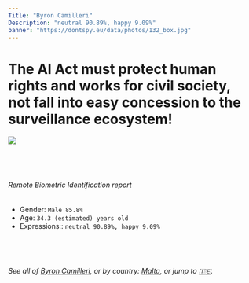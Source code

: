 ```yaml
---
Title: "Byron Camilleri"
Description: "neutral 90.89%, happy 9.09%"
banner: "https://dontspy.eu/data/photos/132_box.jpg"
---
```


# The AI Act must protect human rights and works for civil society, not fall into easy concession to the surveillance ecosystem!

<link rel="stylesheet" type="text/css" href="/css/blog.css" />

<div class="is-fake" hidden>

_This is a **fake picture**_, we collect these anyway [because the AI Act](why-deepfake) negotiation moves in a way that would create more mess in our lives! for a longer explanation, read [The Dual Threat: How Losing the Biometric Battle Fuels Deepfake Proliferation](/blog/the-dual-threat-how-losing-the-biometric-battle-fuels-deepfake-proliferation/)

</div>

<!-- <img src="https://dontspy.eu/data/photos/54_box.jpg" /> -->
<img src="https://dontspy.eu/data/photos/132_box.jpg" />

## <br>

###### Remote Biometric Identification report

* <span class="label">Gender:</span> `Male 85.8%`
* <span class="label">Age:</span> `34.3 (estimated) years old`
* <span class="label">Expressions::</span> `neutral 90.89%, happy 9.09%`

## <br>

###### See all of [Byron Camilleri](/policymaker#Byron%20Camilleri), or by country: [Malta](/country#Malta), or jump to [🇮🇪](/x/137).

## <br>